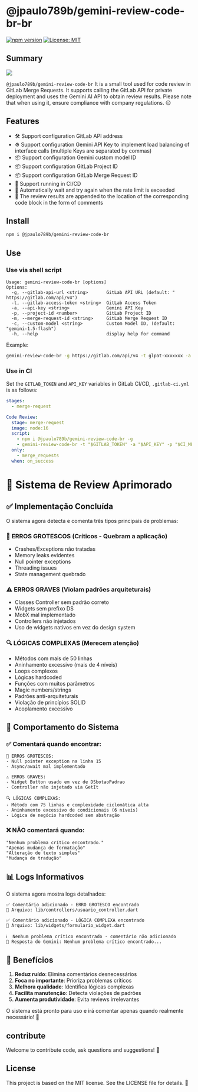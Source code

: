 # @jpaulo789b/gemini-review-code-br-br

[![npm version](https://badge.fury.io/js/%40hataiit9x%2Freview-code-ai.svg)](https://badge.fury.io/js/%40hataiit9x%2Freview-code-ai)
[![License: MIT](https://img.shields.io/badge/License-MIT-yellow.svg)](https://opensource.org/licenses/MIT)

## Summary

![](preview.png)

`@jpaulo789b/gemini-review-code-br` It is a small tool used for code review in GitLab Merge Requests. It supports calling the GitLab API for private 
deployment and uses the Gemini AI API to obtain review results. Please note that when using it, ensure compliance with company regulations. 😉


## Features

- 🛠️ Support configuration GitLab API address
- ⚙️ Support configuration Gemini API Key to implement load balancing of interface calls (multiple Keys are separated by commas)
- 📦 Support configuration Gemini custom model ID
- 📦 Support configuration GitLab Project ID
- 📦 Support configuration GitLab Merge Request ID
- 🚀 Support running in CI/CD
- 🚦 Automatically wait and try again when the rate limit is exceeded
- 💬 The review results are appended to the location of the corresponding code block in the form of comments


## Install

```sh
npm i @jpaulo789b/gemini-review-code-br
`````

## Use

### Use via shell script

```shell
Usage: gemini-review-code-br [options]
Options:
  -g, --gitlab-api-url <string>       GitLab API URL (default: " https://gitlab.com/api/v4")
  -t, --gitlab-access-token <string>  GitLab Access Token
  -a, --api-key <string>              Gemini API Key
  -p, --project-id <number>           GitLab Project ID
  -m, --merge-request-id <string>     GitLab Merge Request ID
  -c, --custom-model <string>         Custom Model ID, (default: "gemini-1.5-flash")
  -h, --help                          display help for command
```

Example:

```sh
gemini-review-code-br -g https://gitlab.com/api/v4 -t glpat-xxxxxxx -a AIzaSyAYNxxxxxxx,AIzaSyAYNxxxxxxx -p 1 -c gpt-3.5-turbo 432288 -m 8
```

### Use in CI

Set the `GITLAB_TOKEN` and `API_KEY` variables in GitLab CI/CD, `.gitlab-ci.yml` is as follows:

```yml
stages:
  - merge-request

Code Review:
  stage: merge-request  
  image: node:16
  script:
    - npm i @jpaulo789b/gemini-review-code-br -g
    - gemini-review-code-br -t "$GITLAB_TOKEN" -a "$API_KEY" -p "$CI_MERGE_REQUEST_PROJECT_ID" -m "$CI_MERGE_REQUEST_IID"
  only:
    - merge_requests
  when: on_success
```
# 🔧 Sistema de Review Aprimorado

## ✅ Implementação Concluída

O sistema agora detecta e comenta três tipos principais de problemas:

### 🚨 **ERROS GROTESCOS** (Críticos - Quebram a aplicação)
- Crashes/Exceptions não tratadas
- Memory leaks evidentes
- Null pointer exceptions
- Threading issues
- State management quebrado

### ⚠️ **ERROS GRAVES** (Violam padrões arquiteturais)
- Classes Controller sem padrão correto
- Widgets sem prefixo DS
- MobX mal implementado
- Controllers não injetados
- Uso de widgets nativos em vez do design system

### 🔍 **LÓGICAS COMPLEXAS** (Merecem atenção)
- Métodos com mais de 50 linhas
- Aninhamento excessivo (mais de 4 níveis)
- Loops complexos
- Lógicas hardcoded
- Funções com muitos parâmetros
- Magic numbers/strings
- Padrões anti-arquiteturais
- Violação de princípios SOLID
- Acoplamento excessivo

## 🎯 Comportamento do Sistema

### ✅ **Comentará quando encontrar:**
```
🚨 ERROS GROTESCOS:
- Null pointer exception na linha 15
- Async/await mal implementado

⚠️ ERROS GRAVES:
- Widget Button usado em vez de DSbotaoPadrao
- Controller não injetado via GetIt

🔍 LÓGICAS COMPLEXAS:
- Método com 75 linhas e complexidade ciclomática alta
- Aninhamento excessivo de condicionais (6 níveis)
- Lógica de negócio hardcoded sem abstração
```

### ❌ **NÃO comentará quando:**
```
"Nenhum problema crítico encontrado."
"Apenas mudança de formatação"
"Alteração de texto simples"
"Mudança de tradução"
```

## 📊 Logs Informativos

O sistema agora mostra logs detalhados:

```
✅ Comentário adicionado - ERRO GROTESCO encontrado
📄 Arquivo: lib/controllers/usuario_controller.dart

✅ Comentário adicionado - LÓGICA COMPLEXA encontrado  
📄 Arquivo: lib/widgets/formulario_widget.dart

ℹ️  Nenhum problema crítico encontrado - comentário não adicionado
📝 Resposta do Gemini: Nenhum problema crítico encontrado...
```

## 🚀 Benefícios

1. **Reduz ruído**: Elimina comentários desnecessários
2. **Foca no importante**: Prioriza problemas críticos
3. **Melhora qualidade**: Identifica lógicas complexas
4. **Facilita manutenção**: Detecta violações de padrões
5. **Aumenta produtividade**: Evita reviews irrelevantes

O sistema está pronto para uso e irá comentar apenas quando realmente necessário! 🎉

## contribute
Welcome to contribute code, ask questions and suggestions! 👏

## License
This project is based on the MIT license. See the LICENSE file for details. 📜

